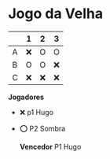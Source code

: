 # Jogo da Velha

|   | 1 | 2 | 3 |
|---|---|---|---|
| A |  ❌|  O |  O |
| B |  O |  O | ❌  |
| C |  ❌ | ❌ |  ❌ |

**Jogadores**

- ❌ p1 Hugo
- ⭕ P2 Sombra
  

  **Vencedor** 
  P1 Hugo